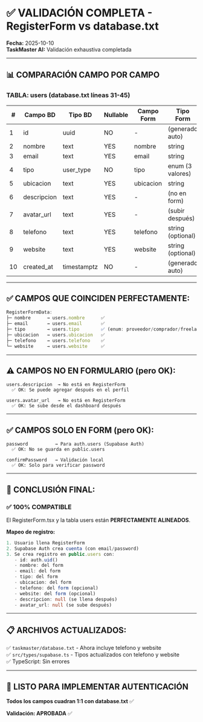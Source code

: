 # ✅ VALIDACIÓN COMPLETA - RegisterForm vs database.txt
**Fecha:** 2025-10-10  
**TaskMaster AI:** Validación exhaustiva completada

---

## 📊 COMPARACIÓN CAMPO POR CAMPO

### **TABLA: users (database.txt líneas 31-45)**

| # | Campo BD       | Tipo BD        | Nullable | Campo Form      | Tipo Form          | ✅ Match |
|---|----------------|----------------|----------|-----------------|--------------------|----|
| 1 | id             | uuid           | NO       | -               | (generado auto)    | ✅ |
| 2 | nombre         | text           | YES      | nombre          | string             | ✅ |
| 3 | email          | text           | YES      | email           | string             | ✅ |
| 4 | tipo           | user_type      | NO       | tipo            | enum (3 valores)   | ✅ |
| 5 | ubicacion      | text           | YES      | ubicacion       | string             | ✅ |
| 6 | descripcion    | text           | YES      | -               | (no en form)       | ⚠️ |
| 7 | avatar_url     | text           | YES      | -               | (subir después)    | ✅ |
| 8 | telefono       | text           | YES      | telefono        | string (optional)  | ✅ |
| 9 | website        | text           | YES      | website         | string (optional)  | ✅ |
| 10| created_at     | timestamptz    | NO       | -               | (generado auto)    | ✅ |

---

## ✅ CAMPOS QUE COINCIDEN PERFECTAMENTE:

```typescript
RegisterFormData:
├─ nombre      → users.nombre      ✅
├─ email       → users.email       ✅
├─ tipo        → users.tipo        ✅ (enum: proveedor/comprador/freelancer)
├─ ubicacion   → users.ubicacion   ✅
├─ telefono    → users.telefono    ✅
└─ website     → users.website     ✅
```

---

## ⚠️ CAMPOS NO EN FORMULARIO (pero OK):

```
users.descripcion  → No está en RegisterForm
  ✅ OK: Se puede agregar después en el perfil

users.avatar_url   → No está en RegisterForm
  ✅ OK: Se sube desde el dashboard después
```

---

## ✅ CAMPOS SOLO EN FORM (pero OK):

```
password          → Para auth.users (Supabase Auth)
  ✅ OK: No se guarda en public.users

confirmPassword   → Validación local
  ✅ OK: Solo para verificar password
```

---

## 🎯 CONCLUSIÓN FINAL:

### ✅ **100% COMPATIBLE**

El RegisterForm.tsx y la tabla users están **PERFECTAMENTE ALINEADOS**.

**Mapeo de registro:**
```typescript
1. Usuario llena RegisterForm
2. Supabase Auth crea cuenta (con email/password)
3. Se crea registro en public.users con:
   - id: auth.uid()
   - nombre: del form
   - email: del form
   - tipo: del form
   - ubicacion: del form
   - telefono: del form (opcional)
   - website: del form (opcional)
   - descripcion: null (se llena después)
   - avatar_url: null (se sube después)
```

---

## 📋 ARCHIVOS ACTUALIZADOS:

✅ `taskmaster/database.txt` - Ahora incluye telefono y website  
✅ `src/types/supabase.ts` - Tipos actualizados con telefono y website  
✅ TypeScript: Sin errores  

---

## 🚀 LISTO PARA IMPLEMENTAR AUTENTICACIÓN

**Todos los campos cuadran 1:1 con database.txt** ✅

**Validación: APROBADA** ✅


